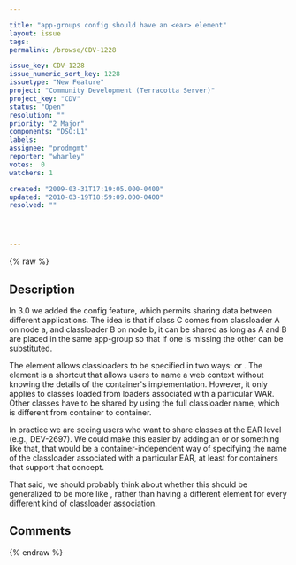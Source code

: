 ```yaml
---

title: "app-groups config should have an <ear> element"
layout: issue
tags: 
permalink: /browse/CDV-1228

issue_key: CDV-1228
issue_numeric_sort_key: 1228
issuetype: "New Feature"
project: "Community Development (Terracotta Server)"
project_key: "CDV"
status: "Open"
resolution: ""
priority: "2 Major"
components: "DSO:L1"
labels: 
assignee: "prodmgmt"
reporter: "wharley"
votes:  0
watchers: 1

created: "2009-03-31T17:19:05.000-0400"
updated: "2010-03-19T18:59:09.000-0400"
resolved: ""




---
```


{% raw %}

## Description

<div markdown="1" class="description">

In 3.0 we added the <app-groups> config feature, which permits sharing data between different applications.  The idea is that if class C comes from classloader A on node a, and classloader B on node b, it can be shared as long as A and B are placed in the same app-group so that if one is missing the other can be substituted.

The <app-group> element allows classloaders to be specified in two ways: <web-application> or <named-classloader>.  The <web-application> element is a shortcut that allows users to name a web context without knowing the details of the container's implementation.  However, it only applies to classes loaded from loaders associated with a particular WAR.  Other classes have to be shared by using the full classloader name, which is different from container to container.

In practice we are seeing users who want to share classes at the EAR level (e.g., DEV-2697).  We could make this easier by adding an <ear> or <ear-classloader> or something like that, that would be a container-independent way of specifying the name of the classloader associated with a particular EAR, at least for containers that support that concept.

That said, we should probably think about whether this should be generalized to be more like <classloader type="ear | war | named-classloader">, rather than having a different element for every different kind of classloader association.

</div>

## Comments



{% endraw %}
